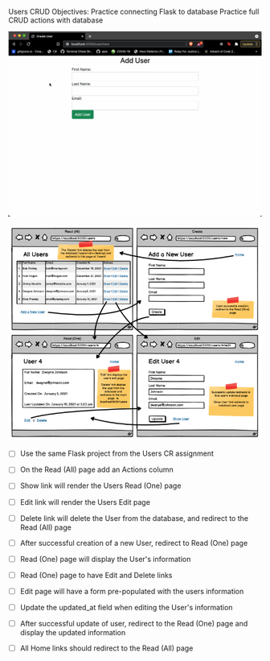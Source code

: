 Users CRUD
Objectives:
Practice connecting Flask to database
Practice full CRUD actions with database

![](1631108129__users_crud.gif)

![](Screen_Shot_2021-01-14_at_10.56.07_AM.png)


* [ ] Use the same Flask project from the Users CR assignment

* [ ] On the Read (All) page add an Actions column

* [ ] Show link will render the Users Read (One) page

* [ ] Edit link will render the Users Edit page

* [ ] Delete link will delete the User from the database, and redirect to the Read (All) page

* [ ] After successful creation of a new User, redirect to Read (One) page

* [ ] Read (One) page will display the User's information

* [ ] Read (One) page to have Edit and Delete links

* [ ] Edit page will have a form pre-populated with the users information

* [ ] Update the updated_at field when editing the User's information

* [ ] After successful update of user, redirect to the Read (One) page and display the updated information

* [ ] All Home links should redirect to the Read (All) page